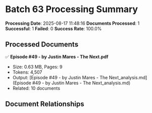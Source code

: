 # Batch 63 Processing Summary

**Processing Date**: 2025-08-17 11:48:16
**Documents Processed**: 1
**Successful**: 1
**Failed**: 0
**Success Rate**: 100.0%

## Processed Documents

✅ **Episode #49 - by Justin Mares - The Next.pdf**
   - Size: 0.63 MB, Pages: 9
   - Tokens: 4,507
   - Output: [Episode #49 - by Justin Mares - The Next_analysis.md](Episode #49 - by Justin Mares - The Next_analysis.md)
   - Related: 10 documents

## Document Relationships
